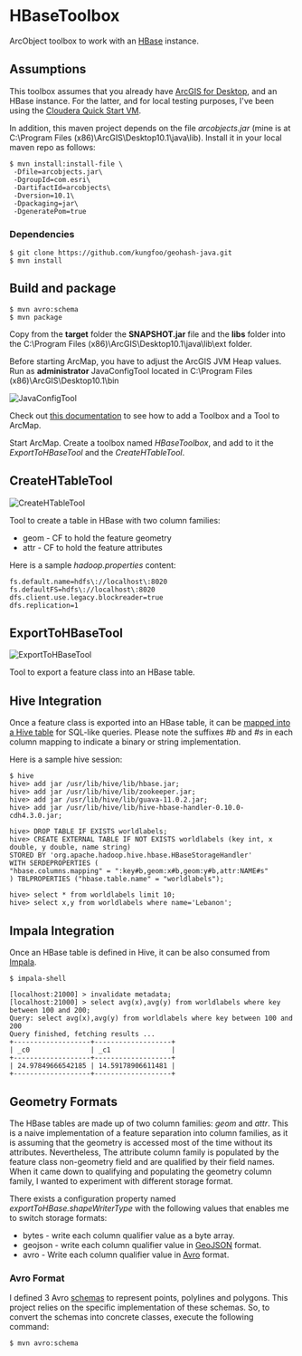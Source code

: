 # HBaseToolbox

ArcObject toolbox to work with an [HBase](http://hbase.apache.org) instance.

## Assumptions

This toolbox assumes that you already have [ArcGIS for Desktop](http://www.esri.com/software/arcgis/arcgis-for-desktop), and an HBase instance.
For the latter, and for local testing purposes, I've been using the [Cloudera Quick Start VM](http://www.cloudera.com/content/support/en/downloads/download-components/download-products.html?productID=F6mO278Rvo).

In addition, this maven project depends on the file *arcobjects.jar* (mine is at C:\Program Files (x86)\ArcGIS\Desktop10.1\java\lib).
Install it in your local maven repo as follows:

    $ mvn install:install-file \
     -Dfile=arcobjects.jar\
     -DgroupId=com.esri\
     -DartifactId=arcobjects\
     -Dversion=10.1\
     -Dpackaging=jar\
     -DgeneratePom=true

### Dependencies

    $ git clone https://github.com/kungfoo/geohash-java.git
    $ mvn install

## Build and package

    $ mvn avro:schema
    $ mvn package

Copy from the **target** folder the **SNAPSHOT.jar** file and the **libs** folder into the C:\Program Files (x86)\ArcGIS\Desktop10.1\java\lib\ext folder.

Before starting ArcMap, you have to adjust the ArcGIS JVM Heap values. Run as **administrator** JavaConfigTool located in C:\Program Files (x86)\ArcGIS\Desktop10.1\bin

![JavaConfigTool](https://dl.dropboxusercontent.com/u/2193160/JavaConfigTool.png)

Check out [this documentation](http://help.arcgis.com/en/arcgisdesktop/10.0/help/index.html#/A_quick_tour_of_managing_tools_and_toolboxes/003q00000001000000/) to see how to add a Toolbox and a Tool to ArcMap.

Start ArcMap. Create a toolbox named *HBaseToolbox*, and add to it the *ExportToHBaseTool* and the *CreateHTableTool*.

## CreateHTableTool

![CreateHTableTool](https://dl.dropboxusercontent.com/u/2193160/CreateHTableTool.png)

Tool to create a table in HBase with two column families:

* geom - CF to hold the feature geometry
* attr - CF to hold the feature attributes

Here is a sample _hadoop.properties_ content:

    fs.default.name=hdfs\://localhost\:8020
    fs.defaultFS=hdfs\://localhost\:8020
    dfs.client.use.legacy.blockreader=true
    dfs.replication=1

## ExportToHBaseTool

![ExportToHBaseTool](https://dl.dropboxusercontent.com/u/2193160/ExportToHBaseTool.png)

Tool to export a feature class into an HBase table.

## Hive Integration

Once a feature class is exported into an HBase table, it can be [mapped into a Hive table](https://cwiki.apache.org/confluence/display/Hive/HBaseIntegration) for SQL-like queries.
Please note the suffixes _#b_ and _#s_ in each column mapping to indicate a binary or string implementation.

Here is a sample hive session:

    $ hive
    hive> add jar /usr/lib/hive/lib/hbase.jar;
    hive> add jar /usr/lib/hive/lib/zookeeper.jar;
    hive> add jar /usr/lib/hive/lib/guava-11.0.2.jar;
    hive> add jar /usr/lib/hive/lib/hive-hbase-handler-0.10.0-cdh4.3.0.jar;

    hive> DROP TABLE IF EXISTS worldlabels;
    hive> CREATE EXTERNAL TABLE IF NOT EXISTS worldlabels (key int, x double, y double, name string)
    STORED BY 'org.apache.hadoop.hive.hbase.HBaseStorageHandler'
    WITH SERDEPROPERTIES (
    "hbase.columns.mapping" = ":key#b,geom:x#b,geom:y#b,attr:NAME#s"
    ) TBLPROPERTIES ("hbase.table.name" = "worldlabels");

    hive> select * from worldlabels limit 10;
    hive> select x,y from worldlabels where name='Lebanon';

## Impala Integration

Once an HBase table is defined in Hive, it can be also consumed from [Impala](http://www.cloudera.com/content/cloudera-content/cloudera-docs/Impala/latest/Installing-and-Using-Impala/ciiu_impala_hbase.html).

    $ impala-shell

    [localhost:21000] > invalidate metadata;
    [localhost:21000] > select avg(x),avg(y) from worldlabels where key between 100 and 200;
    Query: select avg(x),avg(y) from worldlabels where key between 100 and 200
    Query finished, fetching results ...
    +-------------------+-------------------+
    | _c0               | _c1               |
    +-------------------+-------------------+
    | 24.97849666542185 | 14.59178906611481 |
    +-------------------+-------------------+

## Geometry Formats

The HBase tables are made up of two column families: _geom_ and _attr_.
This is a naive implementation of a feature separation into column families, as it is assuming that the geometry is accessed most of the time without its attributes.
Nevertheless, The attribute column family is populated by the feature class non-geometry field and are qualified by their field names.
When it came down to qualifying and populating the geometry column family, I wanted to experiment with different storage format.

There exists a configuration property named _exportToHBase.shapeWriterType_ with the following values that enables me to switch storage formats:

* bytes - write each column qualifier value as a byte array.
* geojson - write each column qualifier value in [GeoJSON](http://www.geojson.org/geojson-spec.html) format.
* avro - Write each column qualifier value in [Avro](http://avro.apache.org/docs/current/) format.

### Avro Format

I defined 3 Avro [schemas](http://avro.apache.org/docs/current/spec.html) to represent points, polylines and polygons.
This project relies on the specific implementation of these schemas.
So, to convert the schemas into concrete classes, execute the following command:

    $ mvn avro:schema
